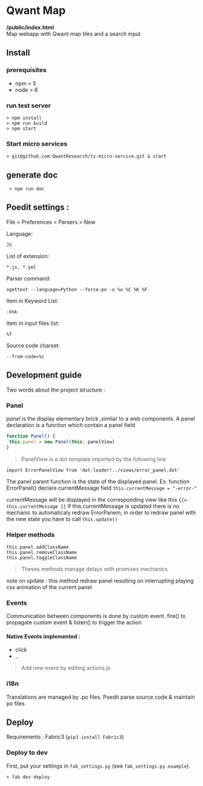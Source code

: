 # Qwant Map

**/public/index.html**  
Map webapp with Qwant map tiles and a search input


## Install

### prerequisites

- npm > 5
- node > 6

### run test server
```
> npm install
> npm run build
> npm start
```

### Start micro services
```
> git@github.com:QwantResearch/tz-micro-service.git & start
```

## generate doc
```
 > npm run doc
```

## Poedit settings :

File > Preferences > Parsers > New

Language:

```
JS
```
List of extension:
```
*.js, *.yml
```
Parser command:
```
xgettext --language=Python --force-po -o %o %C %K %F
```
Item in Keyword List:
```
-k%k
```
Item in input files list:
```
%f
```
Source code charset:
```
--from-code=%c
```

## Development guide
Two words about the project structure :

### Panel
 _panel_ is the display elementary brick ,similar to a web components.
 A panel declaration is a function which contain a panel field
 ```javascript
function Panel() {
  this.panel = new Panel(this, panelView)
}
```

> PanelView is a dot template imported by the following line

```
import ErrorPanelView from 'dot-loader!../views/error_panel.dot'

```

The panel parent function is the state of the displayed panel.
Ex. function ErrorPanel() declare currentMessage field 
```this.currentMessage = "-error-"```

currentMessage will be displayed in the corresponding view like this 
```{{= this.currentMessage }}``` 
If this.currentMessage is updated there is no mechanic to automaticaly redraw ErrorPanem, in order to redraw panel with the new state you have to call ```this.update()```

### Helper methods
```
this.panel.addClassName
this.panel.removeClassName
this.panel.toggleClassName
```

> Theses methods manage delays with promises mechanics

note on update : this method redraw panel resulting on interrupting playing css animation of the current panel

### Events
Communication between components is done by custom event. fire() to propagate custom event & listen() to trigger the action

#### Native Events implemented : 
 - click
 - .. 
 
> Add new event by editing actions.js  

### i18n
Translations are managed  by .po files. Poedit parse source code & maintain po files

## Deploy
Requirements : Fabric3 (`pip3 install Fabric3`)

### Deploy to dev
First, put your settings in `fab_settings.py` (see `fab_settings.py.example`).


```
> fab dev deploy
```